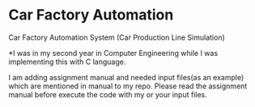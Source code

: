 # Car Factory Automation
Car Factory Automation System (Car Production Line Simulation)

*I was in my second year in Computer Engineering while I was implementing this with C language.

I am adding assignment manual and needed input files(as an example) which are mentioned in manual to my repo. Please read the assignment manual before execute the code with my or your input files.
